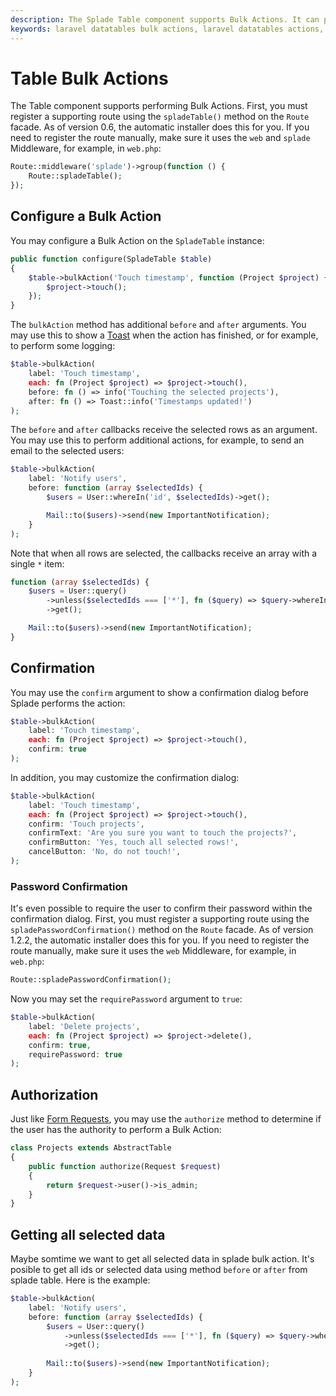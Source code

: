 ```yaml
---
description: The Splade Table component supports Bulk Actions. It can perform the action on the selected rows, on all rows on the current page, or on all rows on all pages.
keywords: laravel datatables bulk actions, laravel datatables actions, laravel table bulk action, laravel tables bulk action
---
```


# Table Bulk Actions

The Table component supports performing Bulk Actions. First, you must register a supporting route using the `spladeTable()` method on the `Route` facade. As of version 0.6, the automatic installer does this for you. If you need to register the route manually, make sure it uses the `web` and `splade` Middleware, for example, in `web.php`:

```php
Route::middleware('splade')->group(function () {
    Route::spladeTable();
});
```

## Configure a Bulk Action

You may configure a Bulk Action on the `SpladeTable` instance:

```php
public function configure(SpladeTable $table)
{
    $table->bulkAction('Touch timestamp', function (Project $project) {
        $project->touch();
    });
}
```

The `bulkAction` method has additional `before` and `after` arguments. You may use this to show a [Toast](/toasts.md) when the action has finished, or for example, to perform some logging:

```php
$table->bulkAction(
    label: 'Touch timestamp',
    each: fn (Project $project) => $project->touch(),
    before: fn () => info('Touching the selected projects'),
    after: fn () => Toast::info('Timestamps updated!')
);
```

The `before` and `after` callbacks receive the selected rows as an argument. You may use this to perform additional actions, for example, to send an email to the selected users:

```php
$table->bulkAction(
    label: 'Notify users',
    before: function (array $selectedIds) {
        $users = User::whereIn('id', $selectedIds)->get();

        Mail::to($users)->send(new ImportantNotification);
    }
);
```

Note that when all rows are selected, the callbacks receive an array with a single `*` item:

```php
function (array $selectedIds) {
    $users = User::query()
        ->unless($selectedIds === ['*'], fn ($query) => $query->whereIn('id', $selectedIds))
        ->get();

    Mail::to($users)->send(new ImportantNotification);
}
```

## Confirmation

You may use the `confirm` argument to show a confirmation dialog before Splade performs the action:

```php
$table->bulkAction(
    label: 'Touch timestamp',
    each: fn (Project $project) => $project->touch(),
    confirm: true
);
```

In addition, you may customize the confirmation dialog:

```php
$table->bulkAction(
    label: 'Touch timestamp',
    each: fn (Project $project) => $project->touch(),
    confirm: 'Touch projects',
    confirmText: 'Are you sure you want to touch the projects?',
    confirmButton: 'Yes, touch all selected rows!',
    cancelButton: 'No, do not touch!',
);
```

### Password Confirmation

It's even possible to require the user to confirm their password within the confirmation dialog. First, you must register a supporting route using the `spladePasswordConfirmation()` method on the `Route` facade. As of version 1.2.2, the automatic installer does this for you. If you need to register the route manually, make sure it uses the `web` Middleware, for example, in `web.php`:

```php
Route::spladePasswordConfirmation();
```

Now you may set the `requirePassword` argument to `true`:

```php
$table->bulkAction(
    label: 'Delete projects',
    each: fn (Project $project) => $project->delete(),
    confirm: true,
    requirePassword: true
);
```

## Authorization

Just like [Form Requests](https://laravel.com/docs/10.x/validation#authorizing-form-requests), you may use the `authorize` method to determine if the user has the authority to perform a Bulk Action:

```php
class Projects extends AbstractTable
{
    public function authorize(Request $request)
    {
        return $request->user()->is_admin;
    }
}
```

## Getting all selected data
Maybe somtime we want to get all selected data in splade bulk action. It's posible to get all ids or selected data using method `before` or `after` from splade table. Here is the example:

```php
$table->bulkAction(
    label: 'Notify users',
    before: function (array $selectedIds) {
        $users = User::query()
            ->unless($selectedIds === ['*'], fn ($query) => $query->whereIn('id', $selectedIds))
            ->get();
 
        Mail::to($users)->send(new ImportantNotification);
    }
);
```
